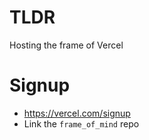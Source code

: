 # TLDR

Hosting the frame of Vercel

# Signup

- https://vercel.com/signup
- Link the `frame_of_mind` repo